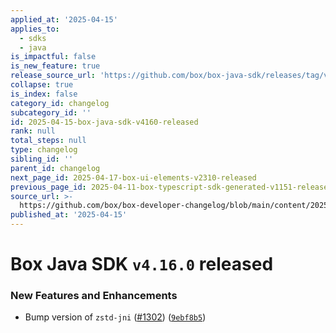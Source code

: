 ```yaml
---
applied_at: '2025-04-15'
applies_to:
  - sdks
  - java
is_impactful: false
is_new_feature: true
release_source_url: 'https://github.com/box/box-java-sdk/releases/tag/v4.16.0'
collapse: true
is_index: false
category_id: changelog
subcategory_id: ''
id: 2025-04-15-box-java-sdk-v4160-released
rank: null
total_steps: null
type: changelog
sibling_id: ''
parent_id: changelog
next_page_id: 2025-04-17-box-ui-elements-v2310-released
previous_page_id: 2025-04-11-box-typescript-sdk-generated-v1151-released
source_url: >-
  https://github.com/box/box-developer-changelog/blob/main/content/2025/04-15-box-java-sdk-v4160-released.md
published_at: '2025-04-15'
---
```

# Box Java SDK `v4.16.0` released

### New Features and Enhancements

* Bump version of `zstd-jni` ([#1302][1]) ([`9ebf8b5`][2])

[1]: https://github.com/box/box-java-sdk/issues/1302

[2]: https://github.com/box/box-java-sdk/commit/9ebf8b5d16c0ab8f4aa19849fdaa86935d38b294